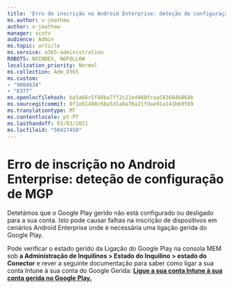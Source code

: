 ```yaml
---
title: 'Erro de inscrição no Android Enterprise: deteção de configuração de MGP'
ms.author: v-jmathew
author: v-jmathew
manager: scotv
audience: Admin
ms.topic: article
ms.service: o365-administration
ROBOTS: NOINDEX, NOFOLLOW
localization_priority: Normal
ms.collection: Adm_O365
ms.custom:
- "9004634"
- "8377"
ms.openlocfilehash: ba5a66c5f48ba7ff2c21ed460fcaa583684b864b
ms.sourcegitcommit: 0f1e81498c68a5d1aba76a21fdae91a141b69f89
ms.translationtype: MT
ms.contentlocale: pt-PT
ms.lasthandoff: 03/03/2021
ms.locfileid: "50427450"
---
```

# <a name="android-enterprise-enrollment-error-mgp-set-up-detection"></a>Erro de inscrição no Android Enterprise: deteção de configuração de MGP

Detetámos que o Google Play gerido não está configurado ou desligado para a sua conta. Isto pode causar falhas na inscrição de dispositivos em cenários Android Enterprise onde é necessária uma ligação gerida do Google Play.

Pode verificar o estado gerido da Ligação do Google Play na consola MEM sob **a Administração de Inquilinos > Estado do Inquilino > estado do Conector** e rever a seguinte documentação para saber como ligar a sua conta Intune à sua conta do Google Gerida: **[Ligue a sua conta Intune à sua conta gerida no Google Play.](https://docs.microsoft.com/mem/intune/enrollment/connect-intune-android-enterprise)**
